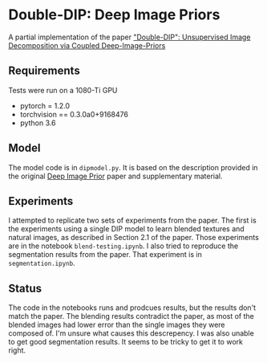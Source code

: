 # Double-DIP: Deep Image Priors

A partial implementation of the paper ["Double-DIP": Unsupervised Image Decomposition via Coupled Deep-Image-Priors](http://openaccess.thecvf.com/content_CVPR_2019/html/Gandelsman_Double-DIP_Unsupervised_Image_Decomposition_via_Coupled_Deep-Image-Priors_CVPR_2019_paper.html)

## Requirements

Tests were run on a 1080-Ti GPU
- pytorch = 1.2.0
- torchvision == 0.3.0a0+9168476
- python 3.6

## Model

The model code is in `dipmodel.py`. It is based on the description provided in the original [Deep Image Prior](https://dmitryulyanov.github.io/deep_image_prior) paper and supplementary material.

## Experiments

I attempted to replicate two sets of experiments from the paper. The first is the experiments using a single DIP model to learn blended textures and natural images, as described in Section 2.1 of the paper. Those experiments are in the notebook `blend-testing.ipynb`. I also tried to reproduce the segmentation results from the paper. That experiment is in `segmentation.ipynb`.

## Status

The code in the notebooks runs and prodcues results, but the results don't match the paper. The blending results contradict the paper, as most of the blended images had lower error than the single images they were composed of. I'm unsure what causes this descrepency. I was also unable to get good segmentation results. It seems to be tricky to get it to work right.
